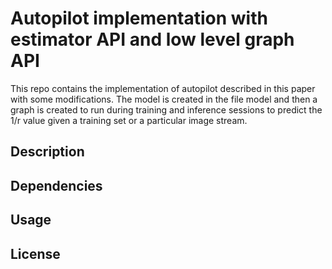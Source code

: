 # Autopilot implementation with estimator API and low level graph API

This repo contains the implementation of autopilot described in this paper []() with some modifications. The model is created in the file model and then a graph is created to run during training and inference sessions to predict the 1/r value given a training set or a particular image stream. 

## Description

## Dependencies

## Usage 

## License 